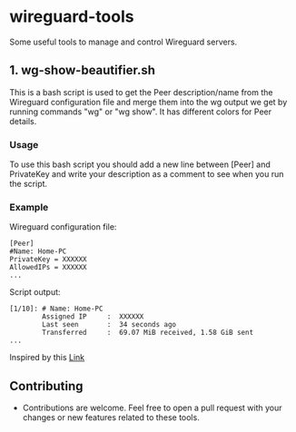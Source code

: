 # wireguard-tools
Some useful tools to manage and control Wireguard servers.

## 1. wg-show-beautifier.sh
This is a bash script is used to get the Peer description/name from the Wireguard configuration file and merge them into the wg output we get by running commands "wg" or "wg show". It has different colors for Peer details.

### Usage
To use this bash script you should add a new line between [Peer] and PrivateKey and write your description as a comment to see when you run the script.

### Example

Wireguard configuration file:
```
[Peer]
#Name: Home-PC
PrivateKey = XXXXXX
AllowedIPs = XXXXXX
...
```

Script output:
```
[1/10]: # Name: Home-PC
        Assigned IP     :  XXXXXX
        Last seen       :  34 seconds ago
        Transferred     :  69.07 MiB received, 1.58 GiB sent
...
```

Inspired by this [Link](https://www.reddit.com/r/WireGuard/comments/gyzzk1/quick_script_for_a_simplified_wg_show_output/)

## Contributing
 - Contributions are welcome. Feel free to open a pull request with your changes or new features related to these tools.
